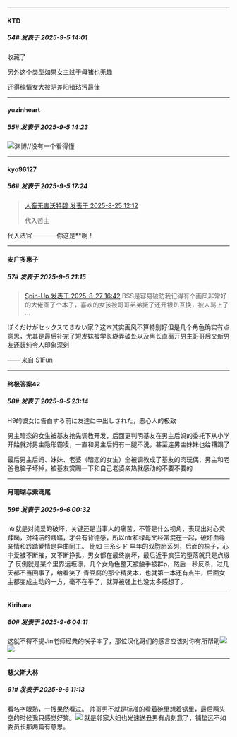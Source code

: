 ﻿
*****

####  KTD  
##### 54#       发表于 2025-9-5 14:01

收藏了

另外这个类型如果女主过于母猪也无趣

还得纯情女大被阴差阳错玷污最佳


*****

####  yuzinheart  
##### 55#       发表于 2025-9-5 14:23

<img src="https://static.stage1st.com/image/smiley/face2017/152.png" referrerpolicy="no-referrer">渊博//没有一个看得懂


*****

####  kyo96127  
##### 56#       发表于 2025-9-5 17:24

<blockquote><a href="httphttps://stage1st.com/2b/forum.php?mod=redirect&amp;goto=findpost&amp;pid=68318344&amp;ptid=2260161" target="_blank">人畜无害沃特碧 发表于 2025-8-25 12:12</a>

代入苦主</blockquote>
代入法官————你这是**啊！


*****

####  安广多惠子  
##### 57#       发表于 2025-9-5 21:15

<blockquote><a href="httphttps://stage1st.com/2b/forum.php?mod=redirect&amp;goto=findpost&amp;pid=68329490&amp;ptid=2260161" target="_blank">Spin-Up 发表于 2025-8-27 16:42</a>
BSS是容易破防我记得有个画风非常好的大佬画了个本子，喜欢的女孩被哥哥弟弟撅了还开银趴互换，被人骂上了 ...</blockquote>
ぼくだけがセックスできない家？这本其实画风不算特别好但是几个角色确实有点意思，尤其是最后补完了短发妹被学长糊弄破处以及黑长直离开男主哥哥后交新男友还装纯令人印象深刻

—— 来自 [S1Fun](https://s1fun.koalcat.com)


*****

####  终极答案42  
##### 58#       发表于 2025-9-5 23:14

H9的彼女に告白する前に友達に中出しされた，恶心人的极致 

男主暗恋的女生被基友抢先调教开发，后面更判明基友在男主后妈的委托下从小学开始就对男主隐形霸凌，一直和男主后妈有一腿不说，甚至连男主妹妹也给糟蹋了

最后男主后妈、妹妹、老婆（暗恋的女生）全被调教成了基友的肉玩偶，男主和老爸也脑子坏掉，被基友赏赐一下和自己老婆亲热就感动的不要不要的


*****

####  月珊瑚与紫鸢尾  
##### 59#       发表于 2025-9-6 00:32

ntr就是对纯爱的破坏，关键还是当事人的痛苦，不管是什么视角，表现出对心灵蹂躏，对纯洁的践踏，才会有背德感，所以ntr和绿母文经常混在一起，破坏血缘亲情和践踏爱情是异曲同工。
比如
三糸シド 早年的双胞胎系列，后面的桐子，心中爱被不断摧，又不断挣扎，男女都在最终崩坏，最后近乎疯狂的堕落就只是点缀了
反例就是某个里界远坂凛，几个女角色整天被触手被群p，然后一秒反杀，过几天都不当回事了，给看笑了
青豆腐的那个精灵本，也就第一本还有点牛，后面女主都变成主动的一方，毫不在乎了，就算被强上也没太多感想了。


*****

####  Kirihara  
##### 60#       发表于 2025-9-6 04:11

这就不得不提Jin老师经典的咲子本了，那位汉化哥们的感言应该对你有所帮助<img src="https://static.stage1st.com/image/smiley/face2017/057.png" referrerpolicy="no-referrer">
<img src="https://i.imgur.com/ZDuAOf7.jpeg" referrerpolicy="no-referrer">


*****

####  慈父斯大林  
##### 61#       发表于 2025-9-6 11:13

看名字眼熟，一搜果然看过。
帅哥男不就是标准的看着碗里想着锅里，最后两头空的时候我只感觉好笑。<img src="https://static.stage1st.com/image/smiley/face2017/067.png" referrerpolicy="no-referrer">
就是邻家大姐也光速送丑男有点刻意了，铺垫远不如委员长那两篇有意思。

